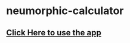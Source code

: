 # 
# neumorphic-calculator
## <a href="https://hasanrakibgit.github.io/calculator/">Click Here to use the app</a>
